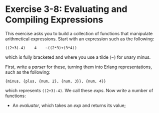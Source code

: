# Exercise 3-8: Evaluating and Compiling Expressions

This exercise asks you to build a collection of functions that manipulate arithmetical expressions. Start with an expression such as the following:
```
((2+3)-4)    4    ~((2*3)+(3*4))
```
which is fully bracketed and where you use a tilde (~) for unary minus.

First, write a *parser* for these, turning them into Erlang representations, such as the following:
```
{minus, {plus, {num, 2}, {num, 3}}, {num, 4}}
```
which represents `((2+3)-4)`. We call these *exps*. Now write a number of functions:
* An *evaluator*, which takes an *exp* and returns its value;